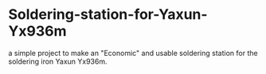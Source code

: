 # Soldering-station-for-Yaxun-Yx936m
a simple project to make an "Economic" and usable soldering station for the soldering iron Yaxun Yx936m.
